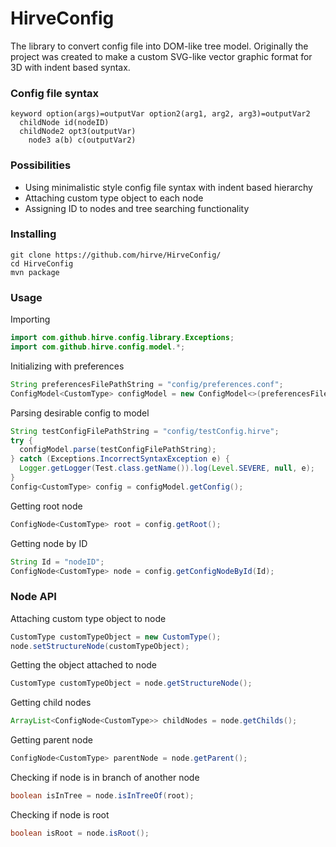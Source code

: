 # HirveConfig
The library to convert config file into DOM-like tree model. Originally the project was created to make a custom SVG-like vector graphic format for 3D with indent based syntax.

### Config file syntax
```
keyword option(args)=outputVar option2(arg1, arg2, arg3)=outputVar2
  childNode id(nodeID)
  childNode2 opt3(outputVar)
    node3 a(b) c(outputVar2)
```

### Possibilities
- Using minimalistic style config file syntax with indent based hierarchy
- Attaching custom type object to each node
- Assigning ID to nodes and tree searching functionality

### Installing
```
git clone https://github.com/hirve/HirveConfig/
cd HirveConfig
mvn package
```

### Usage
Importing
```java
import com.github.hirve.config.library.Exceptions;
import com.github.hirve.config.model.*;
```

Initializing with preferences
```java
String preferencesFilePathString = "config/preferences.conf";
ConfigModel<CustomType> configModel = new ConfigModel<>(preferencesFilePathString);
```

Parsing desirable config to model
```java
String testConfigFilePathString = "config/testConfig.hirve";
try {
  configModel.parse(testConfigFilePathString);
} catch (Exceptions.IncorrectSyntaxException e) {
  Logger.getLogger(Test.class.getName()).log(Level.SEVERE, null, e);
}
Config<CustomType> config = configModel.getConfig();
```

Getting root node
```java
ConfigNode<CustomType> root = config.getRoot();
```

Getting node by ID
```java
String Id = "nodeID";
ConfigNode<CustomType> node = config.getConfigNodeById(Id);    
```

### Node API
Attaching custom type object to node
```java
CustomType customTypeObject = new CustomType();
node.setStructureNode(customTypeObject);
```

Getting the object attached to node
```java
CustomType customTypeObject = node.getStructureNode();
```

Getting child nodes
```java
ArrayList<ConfigNode<CustomType>> childNodes = node.getChilds();
```

Getting parent node
```java
ConfigNode<CustomType> parentNode = node.getParent();
```

Checking if node is in branch of another node
```java
boolean isInTree = node.isInTreeOf(root);
```

Checking if node is root
```java
boolean isRoot = node.isRoot();
```

